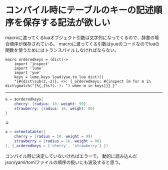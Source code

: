# コンパイル時にテーブルのキーの記述順序を保存する記法が欲しい

macroに渡ってくるluaオブジェクト引数は文字列になってくるので、辞書の場合順序が保存されている。
macroに渡ってくる引数はyueのコードなのでluaの関数を使うためにはトランスパイルしなければならない。

```
macro orderedkeys = (dict)->
	import 'inspect'
	import 'lume'
	import 'yue'
	keys = lume.keys load(yue.to_lua dict)()
	"{#{dict\sub(2,-2)}, <>: {_orderedkeys: #{inspect [m for m in dict\gmatch("[%{,]%s?(.-): ") when m in keys]}} }"
```

---

```yuecode.lua
a = $orderedkeys{
	cherry: {radius: 10, weight: 99}
	strawberry: {radius: 16, weight: 80}
}
```

↓

```lua
a = setmetatable({
	cherry = {radius = 10, weight = 99}
	strawberry = {radius = 16, weight = 80}
}, {_orderedkeys = {'cherry', 'strawberry'} })
```

コンパイル時に決定していないければエラーで。
動的に読み込んだjson/yaml/tomlファイルの順序の扱いにも波及すると思う。
